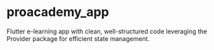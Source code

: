 # proacademy_app
Flutter e-learning app with clean, well-structured code leveraging the Provider package for efficient state management. 
